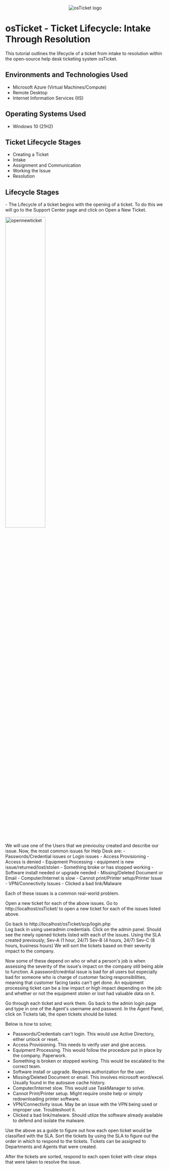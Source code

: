 <p align="center">
<img src="https://i.imgur.com/Clzj7Xs.png" alt="osTicket logo"/>
</p>

<h1>osTicket - Ticket Lifecycle: Intake Through Resolution</h1>
This tutorial outlines the lifecycle of a ticket from intake to resolution within the open-source help desk ticketing system osTicket.<br />

<h2>Environments and Technologies Used</h2>

- Microsoft Azure (Virtual Machines/Compute)
- Remote Desktop
- Internet Information Services (IIS)

<h2>Operating Systems Used </h2>

- Windows 10</b> (21H2)

<h2>Ticket Lifecycle Stages</h2>

- Creating a Ticket
- Intake
- Assignment and Communication
- Working the Issue
- Resolution

<h2>Lifecycle Stages</h2>
- The Lifecycle of a ticket begins with the opening of a ticket. To do this we will go to the Support Center page and click on Open a New Ticket.
<p>
<img src="https://github.com/veralestina/Images/blob/main/Github%20information/ostciketopennewticket.png" height="50%" width="50%" alt="opennewticket"/>
</p>
<p>
We will use one of the Users that we previoulsy created and describe our issue. Now, the most common issues for Help Desk are:
- Passwords/Credential issues or Login issues
- Access Provisioning - Access is denied
- Equipment Processing - equipment is new issue/returned/lost/stolen
- Something broke or has stopped working
- Software install needed or upgrade needed
- Missing/Deleted Document or Email
- Computer/Internet is slow
- Cannot print/Printer setup/Printer Issue
- VPN/Connectivity Issues
- Clicked a bad link/Malware

Each of these issues is a common real-world problem.

Open a new ticket for each of the above issues. Go to  http://localhost/osTicket/  to open a new ticket for each of the issues listed above.

Go back to http://localhost/osTicket/scp/login.php  
Log back in using useradmin credentials.
Click on the admin panel. Should see the newly opened tickets listed with each of the issues.
Using the SLA created previously;
Sev-A (1 hour, 24/7)
Sev-B (4 hours, 24/7)
Sev-C (8 hours, business hours)
We will sort the tickets based on their severity impact to the company.

Now some of these depend on who or what a person's job is when assessing the severity of the issue's impact on the company still being able to function. A password/credntial issue is bad for all users but especially bad for someone who is charge of customer facing responsibilities, meaning that customer facing tasks can't get done.
An equipment processing ticket can be a low impact or high impact depending on the job and whether or not the equipment stolen or lost had valuable data on it.

Go through each ticket and work them.
Go back to the admin login page and type in one of the Agent's username and password.
In the Agent Panel, click on Tickets tab, the open tickets should be listed.

Below is how to solve;
- Passwords/Credentials can't login. This would use Active Directory, either unlock or reset.
- Access Provisioning. This needs to verify user and give access.
- Equipment Processing. This would follow the procedure put in place by the company. Paperwork.
- Something is broken or stopped working. This would be escalated to the correct team.
- Software install or upgrade. Requires authorization for the user.
- Missing/Deleted Document or email. This involves microsoft word/excel. Usually found in the autosave cache history.
- Computer/Internet slow. This would use TaskManager to solve.
- Cannot Print/Printer setup. Might require onsite help or simply redownloading printer software.
- VPN/Connectivity issue. May be an issue with the VPN being used or improper use. Troubleshoot it.
- Clicked a bad link/malware. Should utlize the software already available to defend and isolate the malware.

Use the above as a guide to figure out how each open ticket would be classified with the SLA. Sort the tickets by using the SLA to figure out the order in which to respond to the tickets.
Tickets can be assigned to Departments and Agents that were created. 

After the tickets are sorted, respond to each open ticket with clear steps that were taken to resolve the issue.


